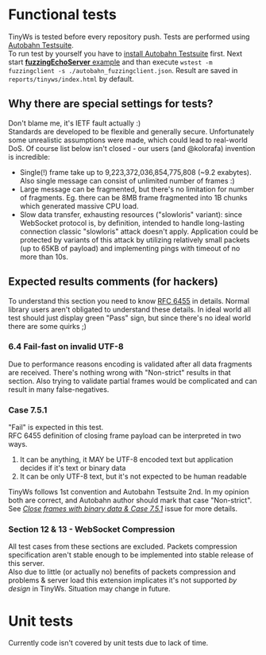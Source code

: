 # Functional tests
TinyWs is tested before every repository push. Tests are performed using [Autobahn Testsuite](http://autobahn.ws/testsuite/usage.html).  
To run test by yourself you have to [install Autobahn Testsuite](http://autobahn.ws/testsuite/installation.html#installation) first. Next start [**fuzzingEchoServer** example]((https://github.com/kiler129/TinyWs/tree/master/examples)) and than execute `wstest -m fuzzingclient -s ./autobahn_fuzzingclient.json`. Result are saved in `reports/tinyws/index.html` by default.

## Why there are special settings for tests?
Don't blame me, it's IETF fault actually :)  
Standards are developed to be flexible and generally secure. Unfortunately some unrealistic assumptions were made, which could lead to real-world DoS.
Of course list below isn't closed - our users (and @kolorafa) invention is incredible:
  * Single(!) frame take up to 9,223,372,036,854,775,808 (~9.2 exabytes). Also single message can consist of unlimited number of frames :)
  * Large message can be fragmented, but there's no limitation for number of fragments. Eg. there can be 8MB frame fragmented into 1B chunks which generated massive CPU load.
  * Slow data transfer, exhausting resources ("slowloris" variant): since WebSocket protocol is, by definition, intended to handle long-lasting connection classic "slowloris" attack doesn't apply. Application could be protected by variants of this attack by utilizing relatively small packets (up to 65KB of payload) and implementing pings with timeout of no more than 10s.

## Expected results comments (for hackers)
To understand this section you need to know [RFC 6455](https://tools.ietf.org/html/rfc6455) in details. Normal library users aren't obligated to understand these details. 
In ideal world all test should just display green "Pass" sign, but since there's no ideal world there are some quirks ;)

### 6.4 Fail-fast on invalid UTF-8
Due to performance reasons encoding is validated after all data fragments are received. There's nothing wrong with "Non-strict" results in that section. Also trying to validate partial frames would be complicated and can result in many false-negatives.

### Case 7.5.1
"Fail" is expected in this test.  
RFC 6455 definition of closing frame payload can be interpreted in two ways.
  1. It can be anything, it MAY be UTF-8 encoded text but application decides if it's text or binary data
  2. It can be only UTF-8 text, but it's not expected to be human readable
  
TinyWs follows 1st convention and Autobahn Testsuite 2nd. In my opinion both are correct, and Autobahn author should mark that case "Non-strict".
See [*Close frames with binary data & Case 7.5.1*](https://github.com/tavendo/AutobahnTestSuite/issues/43) issue for more details.

### Section 12 & 13 - WebSocket Compression
All test cases from these sections are excluded. Packets compression specification aren't stable enough to be implemented into stable release of this server.  
Also due to little (or actually no) benefits of packets compression and problems & server load this extension implicates it's not supported *by design* in TinyWs. Situation may change in future.

# Unit tests
Currently code isn't covered by unit tests due to lack of time.
